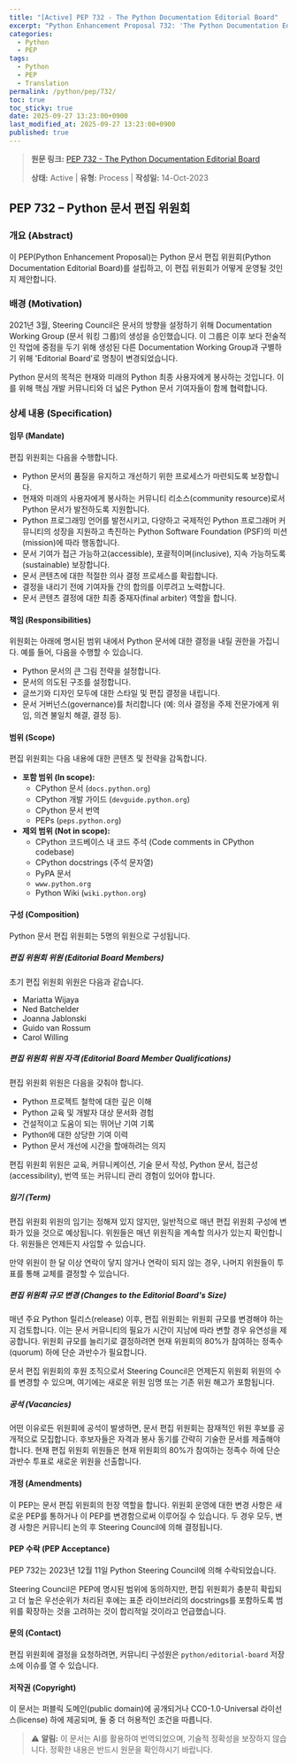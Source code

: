 ```yaml
---
title: "[Active] PEP 732 - The Python Documentation Editorial Board"
excerpt: "Python Enhancement Proposal 732: 'The Python Documentation Editorial Board'에 대한 한국어 번역입니다."
categories:
  - Python
  - PEP
tags:
  - Python
  - PEP
  - Translation
permalink: /python/pep/732/
toc: true
toc_sticky: true
date: 2025-09-27 13:23:00+0900
last_modified_at: 2025-09-27 13:23:00+0900
published: true
---
```

> **원문 링크:** [PEP 732 - The Python Documentation Editorial Board](https://peps.python.org/pep-0732/)
>
> **상태:** Active | **유형:** Process | **작성일:** 14-Oct-2023

## PEP 732 – Python 문서 편집 위원회

### 개요 (Abstract)

이 PEP(Python Enhancement Proposal)는 Python 문서 편집 위원회(Python Documentation Editorial Board)를 설립하고, 이 편집 위원회가 어떻게 운영될 것인지 제안합니다.

### 배경 (Motivation)

2021년 3월, Steering Council은 문서의 방향을 설정하기 위해 Documentation Working Group (문서 워킹 그룹)의 생성을 승인했습니다. 이 그룹은 이후 보다 전술적인 작업에 중점을 두기 위해 생성된 다른 Documentation Working Group과 구별하기 위해 'Editorial Board'로 명칭이 변경되었습니다.

Python 문서의 목적은 현재와 미래의 Python 최종 사용자에게 봉사하는 것입니다. 이를 위해 핵심 개발 커뮤니티와 더 넓은 Python 문서 기여자들이 함께 협력합니다.

### 상세 내용 (Specification)

#### 임무 (Mandate)

편집 위원회는 다음을 수행합니다.

*   Python 문서의 품질을 유지하고 개선하기 위한 프로세스가 마련되도록 보장합니다.
*   현재와 미래의 사용자에게 봉사하는 커뮤니티 리소스(community resource)로서 Python 문서가 발전하도록 지원합니다.
*   Python 프로그래밍 언어를 발전시키고, 다양하고 국제적인 Python 프로그래머 커뮤니티의 성장을 지원하고 촉진하는 Python Software Foundation (PSF)의 미션(mission)에 따라 행동합니다.
*   문서 기여가 접근 가능하고(accessible), 포괄적이며(inclusive), 지속 가능하도록(sustainable) 보장합니다.
*   문서 콘텐츠에 대한 적절한 의사 결정 프로세스를 확립합니다.
*   결정을 내리기 전에 기여자들 간의 합의를 이루려고 노력합니다.
*   문서 콘텐츠 결정에 대한 최종 중재자(final arbiter) 역할을 합니다.

#### 책임 (Responsibilities)

위원회는 아래에 명시된 범위 내에서 Python 문서에 대한 결정을 내릴 권한을 가집니다. 예를 들어, 다음을 수행할 수 있습니다.

*   Python 문서의 큰 그림 전략을 설정합니다.
*   문서의 의도된 구조를 설정합니다.
*   글쓰기와 디자인 모두에 대한 스타일 및 편집 결정을 내립니다.
*   문서 거버넌스(governance)를 처리합니다 (예: 의사 결정을 주제 전문가에게 위임, 의견 불일치 해결, 결정 등).

#### 범위 (Scope)

편집 위원회는 다음 내용에 대한 콘텐츠 및 전략을 감독합니다.

*   **포함 범위 (In scope):**
    *   CPython 문서 (`docs.python.org`)
    *   CPython 개발 가이드 (`devguide.python.org`)
    *   CPython 문서 번역
    *   PEPs (`peps.python.org`)
*   **제외 범위 (Not in scope):**
    *   CPython 코드베이스 내 코드 주석 (Code comments in CPython codebase)
    *   CPython docstrings (주석 문자열)
    *   PyPA 문서
    *   `www.python.org`
    *   Python Wiki (`wiki.python.org`)

#### 구성 (Composition)

Python 문서 편집 위원회는 5명의 위원으로 구성됩니다.

##### 편집 위원회 위원 (Editorial Board Members)

초기 편집 위원회 위원은 다음과 같습니다.

*   Mariatta Wijaya
*   Ned Batchelder
*   Joanna Jablonski
*   Guido van Rossum
*   Carol Willing

##### 편집 위원회 위원 자격 (Editorial Board Member Qualifications)

편집 위원회 위원은 다음을 갖춰야 합니다.

*   Python 프로젝트 철학에 대한 깊은 이해
*   Python 교육 및 개발자 대상 문서화 경험
*   건설적이고 도움이 되는 뛰어난 기여 기록
*   Python에 대한 상당한 기여 이력
*   Python 문서 개선에 시간을 할애하려는 의지

편집 위원회 위원은 교육, 커뮤니케이션, 기술 문서 작성, Python 문서, 접근성(accessibility), 번역 또는 커뮤니티 관리 경험이 있어야 합니다.

##### 임기 (Term)

편집 위원회 위원의 임기는 정해져 있지 않지만, 일반적으로 매년 편집 위원회 구성에 변화가 있을 것으로 예상됩니다. 위원들은 매년 위원직을 계속할 의사가 있는지 확인합니다. 위원들은 언제든지 사임할 수 있습니다.

만약 위원이 한 달 이상 연락이 닿지 않거나 연락이 되지 않는 경우, 나머지 위원들이 투표를 통해 교체를 결정할 수 있습니다.

##### 편집 위원회 규모 변경 (Changes to the Editorial Board's Size)

매년 주요 Python 릴리스(release) 이후, 편집 위원회는 위원회 규모를 변경해야 하는지 검토합니다. 이는 문서 커뮤니티의 필요가 시간이 지남에 따라 변할 경우 유연성을 제공합니다. 위원회 규모를 늘리기로 결정하려면 현재 위원회의 80%가 참여하는 정족수(quorum) 하에 단순 과반수가 필요합니다.

문서 편집 위원회의 후원 조직으로서 Steering Council은 언제든지 위원회 위원의 수를 변경할 수 있으며, 여기에는 새로운 위원 임명 또는 기존 위원 해고가 포함됩니다.

##### 공석 (Vacancies)

어떤 이유로든 위원회에 공석이 발생하면, 문서 편집 위원회는 잠재적인 위원 후보를 공개적으로 모집합니다. 후보자들은 자격과 봉사 동기를 간략히 기술한 문서를 제출해야 합니다. 현재 편집 위원회 위원들은 현재 위원회의 80%가 참여하는 정족수 하에 단순 과반수 투표로 새로운 위원을 선출합니다.

#### 개정 (Amendments)

이 PEP는 문서 편집 위원회의 헌장 역할을 합니다. 위원회 운영에 대한 변경 사항은 새로운 PEP를 통하거나 이 PEP를 변경함으로써 이루어질 수 있습니다. 두 경우 모두, 변경 사항은 커뮤니티 논의 후 Steering Council에 의해 결정됩니다.

#### PEP 수락 (PEP Acceptance)

PEP 732는 2023년 12월 11일 Python Steering Council에 의해 수락되었습니다.

Steering Council은 PEP에 명시된 범위에 동의하지만, 편집 위원회가 충분히 확립되고 더 높은 우선순위가 처리된 후에는 표준 라이브러리의 docstrings를 포함하도록 범위를 확장하는 것을 고려하는 것이 합리적일 것이라고 언급했습니다.

#### 문의 (Contact)

편집 위원회에 결정을 요청하려면, 커뮤니티 구성원은 `python/editorial-board` 저장소에 이슈를 열 수 있습니다.

#### 저작권 (Copyright)

이 문서는 퍼블릭 도메인(public domain)에 공개되거나 CC0-1.0-Universal 라이선스(license) 하에 제공되며, 둘 중 더 허용적인 조건을 따릅니다.

> ⚠️ **알림:** 이 문서는 AI를 활용하여 번역되었으며, 기술적 정확성을 보장하지 않습니다. 정확한 내용은 반드시 원문을 확인하시기 바랍니다.